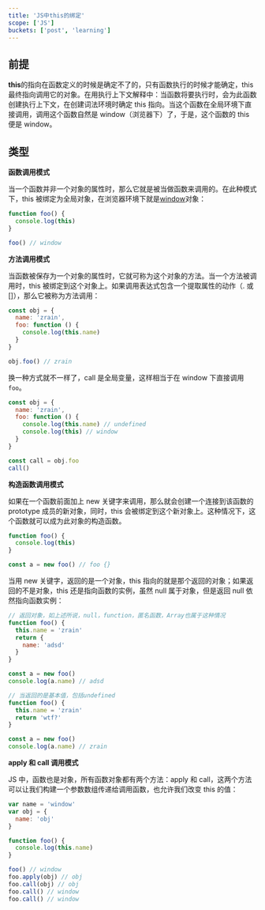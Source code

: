 ```yaml
---
title: 'JS中this的绑定'
scope: ['JS']
buckets: ['post', 'learning']
---
```


## 前提

**this**的指向在函数定义的时候是确定不了的，只有函数执行的时候才能确定，this 最终指向调用它的对象。在用执行上下文解释中：当函数将要执行时，会为此函数创建执行上下文，在创建词法环境时确定 this 指向。当这个函数在全局环境下直接调用，调用这个函数自然是 window（浏览器下）了，于是，这个函数的 this 便是 window。

## 类型

**函数调用模式**

当一个函数并非一个对象的属性时，那么它就是被当做函数来调用的。在此种模式下，this 被绑定为全局对象，在浏览器环境下就是[window](https://developer.mozilla.org/zh-CN/docs/Web/API/Window/window)对象：

```js
function foo() {
  console.log(this)
}

foo() // window
```

**方法调用模式**

当函数被保存为一个对象的属性时，它就可称为这个对象的方法。当一个方法被调用时，this 被绑定到这个对象上。如果调用表达式包含一个提取属性的动作（. 或 []），那么它被称为方法调用：

```js
const obj = {
  name: 'zrain',
  foo: function () {
    console.log(this.name)
  }
}

obj.foo() // zrain
```

换一种方式就不一样了，call 是全局变量，这样相当于在 window 下直接调用`foo`。

```js
const obj = {
  name: 'zrain',
  foo: function () {
    console.log(this.name) // undefined
    console.log(this) // window
  }
}

const call = obj.foo
call()
```

**构造函数调用模式**

如果在一个函数前面加上 new 关键字来调用，那么就会创建一个连接到该函数的 prototype 成员的新对象，同时，this 会被绑定到这个新对象上。这种情况下，这个函数就可以成为此对象的构造函数。

```js
function foo() {
  console.log(this)
}

const a = new foo() // foo {}
```

当用 new 关键字，返回的是一个对象，this 指向的就是那个返回的对象；如果返回的不是对象，this 还是指向函数的实例，虽然 null 属于对象，但是返回 null 依然指向函数实例：

```js
// 返回对象，如上述所说，null，function，匿名函数，Array也属于这种情况
function foo() {
  this.name = 'zrain'
  return {
    name: 'adsd'
  }
}

const a = new foo()
console.log(a.name) // adsd

// 当返回的是基本值，包括undefined
function foo() {
  this.name = 'zrain'
  return 'wtf?'
}

const a = new foo()
console.log(a.name) // zrain
```

**apply 和 call 调用模式**

JS 中，函数也是对象，所有函数对象都有两个方法：apply 和 call，这两个方法可以让我们构建一个参数数组传递给调用函数，也允许我们改变 this 的值：

```js
var name = 'window'
var obj = {
  name: 'obj'
}

function foo() {
  console.log(this.name)
}

foo() // window
foo.apply(obj) // obj
foo.call(obj) // obj
foo.call() // window
foo.call() // window
```
